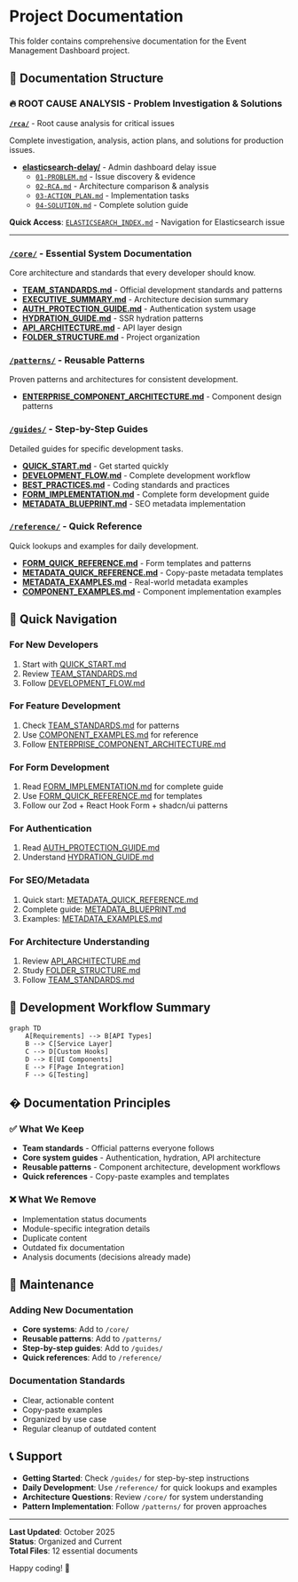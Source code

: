 # Project Documentation

This folder contains comprehensive documentation for the Event Management Dashboard project.

## 📁 Documentation Structure

### 🔥 **ROOT CAUSE ANALYSIS** - Problem Investigation & Solutions

**[`/rca/`](rca/)** - Root cause analysis for critical issues

Complete investigation, analysis, action plans, and solutions for production issues.

- **[elasticsearch-delay/](rca/elasticsearch-delay/)** - Admin dashboard delay issue
  - [`01-PROBLEM.md`](rca/elasticsearch-delay/01-PROBLEM.md) - Issue discovery & evidence
  - [`02-RCA.md`](rca/elasticsearch-delay/02-RCA.md) - Architecture comparison & analysis
  - [`03-ACTION_PLAN.md`](rca/elasticsearch-delay/03-ACTION_PLAN.md) - Implementation tasks
  - [`04-SOLUTION.md`](rca/elasticsearch-delay/04-SOLUTION.md) - Complete solution guide

**Quick Access**: [`ELASTICSEARCH_INDEX.md`](ELASTICSEARCH_INDEX.md) - Navigation for Elasticsearch issue

---

### [`/core/`](core/) - Essential System Documentation

Core architecture and standards that every developer should know.

- **[TEAM_STANDARDS.md](core/TEAM_STANDARDS.md)** - Official development standards and patterns
- **[EXECUTIVE_SUMMARY.md](core/EXECUTIVE_SUMMARY.md)** - Architecture decision summary
- **[AUTH_PROTECTION_GUIDE.md](core/AUTH_PROTECTION_GUIDE.md)** - Authentication system usage
- **[HYDRATION_GUIDE.md](core/HYDRATION_GUIDE.md)** - SSR hydration patterns
- **[API_ARCHITECTURE.md](core/API_ARCHITECTURE.md)** - API layer design
- **[FOLDER_STRUCTURE.md](core/FOLDER_STRUCTURE.md)** - Project organization

### [`/patterns/`](patterns/) - Reusable Patterns

Proven patterns and architectures for consistent development.

- **[ENTERPRISE_COMPONENT_ARCHITECTURE.md](patterns/ENTERPRISE_COMPONENT_ARCHITECTURE.md)** - Component design patterns

### [`/guides/`](guides/) - Step-by-Step Guides

Detailed guides for specific development tasks.

- **[QUICK_START.md](guides/QUICK_START.md)** - Get started quickly
- **[DEVELOPMENT_FLOW.md](guides/DEVELOPMENT_FLOW.md)** - Complete development workflow
- **[BEST_PRACTICES.md](guides/BEST_PRACTICES.md)** - Coding standards and practices
- **[FORM_IMPLEMENTATION.md](guides/FORM_IMPLEMENTATION.md)** - Complete form development guide
- **[METADATA_BLUEPRINT.md](guides/METADATA_BLUEPRINT.md)** - SEO metadata implementation

### [`/reference/`](reference/) - Quick Reference

Quick lookups and examples for daily development.

- **[FORM_QUICK_REFERENCE.md](reference/FORM_QUICK_REFERENCE.md)** - Form templates and patterns
- **[METADATA_QUICK_REFERENCE.md](reference/METADATA_QUICK_REFERENCE.md)** - Copy-paste metadata templates
- **[METADATA_EXAMPLES.md](reference/METADATA_EXAMPLES.md)** - Real-world metadata examples
- **[COMPONENT_EXAMPLES.md](reference/COMPONENT_EXAMPLES.md)** - Component implementation examples

## 🚀 Quick Navigation

### For New Developers

1. Start with [QUICK_START.md](guides/QUICK_START.md)
2. Review [TEAM_STANDARDS.md](core/TEAM_STANDARDS.md)
3. Follow [DEVELOPMENT_FLOW.md](guides/DEVELOPMENT_FLOW.md)

### For Feature Development

1. Check [TEAM_STANDARDS.md](core/TEAM_STANDARDS.md) for patterns
2. Use [COMPONENT_EXAMPLES.md](reference/COMPONENT_EXAMPLES.md) for reference
3. Follow [ENTERPRISE_COMPONENT_ARCHITECTURE.md](patterns/ENTERPRISE_COMPONENT_ARCHITECTURE.md)

### For Form Development

1. Read [FORM_IMPLEMENTATION.md](guides/FORM_IMPLEMENTATION.md) for complete guide
2. Use [FORM_QUICK_REFERENCE.md](reference/FORM_QUICK_REFERENCE.md) for templates
3. Follow our Zod + React Hook Form + shadcn/ui patterns

### For Authentication

1. Read [AUTH_PROTECTION_GUIDE.md](core/AUTH_PROTECTION_GUIDE.md)
2. Understand [HYDRATION_GUIDE.md](core/HYDRATION_GUIDE.md)

### For SEO/Metadata

1. Quick start: [METADATA_QUICK_REFERENCE.md](reference/METADATA_QUICK_REFERENCE.md)
2. Complete guide: [METADATA_BLUEPRINT.md](guides/METADATA_BLUEPRINT.md)
3. Examples: [METADATA_EXAMPLES.md](reference/METADATA_EXAMPLES.md)

### For Architecture Understanding

1. Review [API_ARCHITECTURE.md](core/API_ARCHITECTURE.md)
2. Study [FOLDER_STRUCTURE.md](core/FOLDER_STRUCTURE.md)
3. Follow [TEAM_STANDARDS.md](core/TEAM_STANDARDS.md)

## 🔧 Development Workflow Summary

```mermaid
graph TD
    A[Requirements] --> B[API Types]
    B --> C[Service Layer]
    C --> D[Custom Hooks]
    D --> E[UI Components]
    E --> F[Page Integration]
    F --> G[Testing]
```

## � Documentation Principles

### ✅ What We Keep

- **Team standards** - Official patterns everyone follows
- **Core system guides** - Authentication, hydration, API architecture
- **Reusable patterns** - Component architecture, development workflows
- **Quick references** - Copy-paste examples and templates

### ❌ What We Remove

- Implementation status documents
- Module-specific integration details
- Duplicate content
- Outdated fix documentation
- Analysis documents (decisions already made)

## 🔧 Maintenance

### Adding New Documentation

- **Core systems**: Add to `/core/`
- **Reusable patterns**: Add to `/patterns/`
- **Step-by-step guides**: Add to `/guides/`
- **Quick references**: Add to `/reference/`

### Documentation Standards

- Clear, actionable content
- Copy-paste examples
- Organized by use case
- Regular cleanup of outdated content

## 📞 Support

- **Getting Started**: Check `/guides/` for step-by-step instructions
- **Daily Development**: Use `/reference/` for quick lookups and examples
- **Architecture Questions**: Review `/core/` for system understanding
- **Pattern Implementation**: Follow `/patterns/` for proven approaches

---

**Last Updated**: October 2025  
**Status**: Organized and Current  
**Total Files**: 12 essential documents

Happy coding! 🎉
